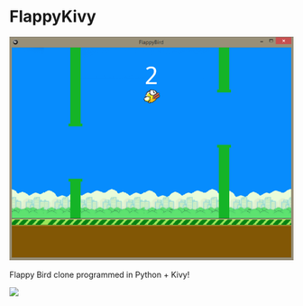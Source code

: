 FlappyKivy
==========

![Screenshot](/screenshots/shot.png)

Flappy Bird clone programmed in Python + Kivy!

[<img src="https://www.paypalobjects.com/en_US/i/btn/btn_donateCC_LG.gif">](https://www.paypal.com/cgi-bin/webscr?cmd=_s-xclick&hosted_button_id=TGRE7G6ASVFVS)